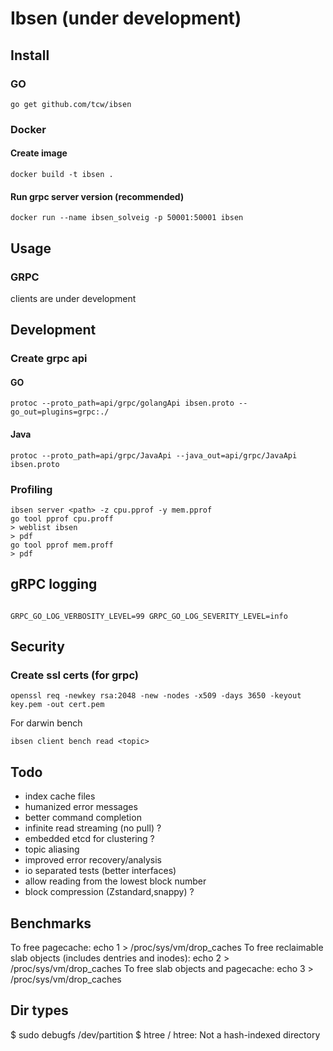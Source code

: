 # Ibsen (under development)

## Install

### GO
```shell script
go get github.com/tcw/ibsen
```

### Docker 

#### Create image
```shell script
docker build -t ibsen .

```


#### Run grpc server version (recommended)
```shell script
docker run --name ibsen_solveig -p 50001:50001 ibsen

```

## Usage

### GRPC

clients are under development



## Development

### Create grpc api

#### GO
```shell script
protoc --proto_path=api/grpc/golangApi ibsen.proto --go_out=plugins=grpc:./
```

#### Java
```shell script
protoc --proto_path=api/grpc/JavaApi --java_out=api/grpc/JavaApi ibsen.proto
```


### Profiling

```shell script
ibsen server <path> -z cpu.pprof -y mem.pprof
go tool pprof cpu.proff
> weblist ibsen
> pdf
go tool pprof mem.proff
> pdf
```

## gRPC logging
```shell script

GRPC_GO_LOG_VERBOSITY_LEVEL=99 GRPC_GO_LOG_SEVERITY_LEVEL=info 

```

## Security

### Create ssl certs (for grpc)

```shell script
openssl req -newkey rsa:2048 -new -nodes -x509 -days 3650 -keyout key.pem -out cert.pem
```

For darwin bench
```shell script
ibsen client bench read <topic>
```

## Todo

- index cache files
- humanized error messages
- better command completion
- infinite read streaming (no pull) ?
- embedded etcd for clustering ?
- topic aliasing
- improved error recovery/analysis
- io separated tests (better interfaces)
- allow reading from the lowest block number
- block compression (Zstandard,snappy) ?

## Benchmarks

To free pagecache:
echo 1 > /proc/sys/vm/drop_caches
To free reclaimable slab objects (includes dentries and inodes):
echo 2 > /proc/sys/vm/drop_caches
To free slab objects and pagecache:
echo 3 > /proc/sys/vm/drop_caches

## Dir types

$ sudo debugfs /dev/partition
$ htree /
htree: Not a hash-indexed directory